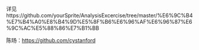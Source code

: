 详见https://github.com/yourSprite/AnalysisExcercise/tree/master/%E6%9C%B4%E7%B4%A0%E8%B4%9D%E5%8F%B6%E6%96%AF%E6%96%87%E6%9C%AC%E5%88%86%E7%B1%BB

陈旸：https://github.com/cystanford

